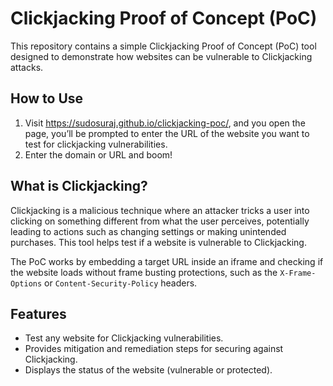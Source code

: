 # Clickjacking Proof of Concept (PoC)

This repository contains a simple Clickjacking Proof of Concept (PoC) tool designed to demonstrate how websites can be vulnerable to Clickjacking attacks.

## How to Use
1. Visit https://sudosuraj.github.io/clickjacking-poc/, and you open the page, you’ll be prompted to enter the URL of the website you want to test for clickjacking vulnerabilities.
2. Enter the domain or URL and boom!

## What is Clickjacking?

Clickjacking is a malicious technique where an attacker tricks a user into clicking on something different from what the user perceives, potentially leading to actions such as changing settings or making unintended purchases. This tool helps test if a website is vulnerable to Clickjacking.

The PoC works by embedding a target URL inside an iframe and checking if the website loads without frame busting protections, such as the `X-Frame-Options` or `Content-Security-Policy` headers.

## Features
- Test any website for Clickjacking vulnerabilities.
- Provides mitigation and remediation steps for securing against Clickjacking.
- Displays the status of the website (vulnerable or protected).

